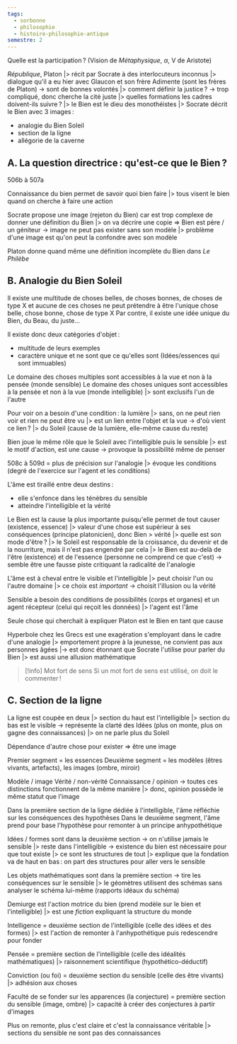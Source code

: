 ```yaml
---
tags:
  - sorbonne
  - philosophie
  - histoire-philosophie-antique
semestre: 2
---
```

Quelle est la participation ? (Vision de _Métaphysique_, $\alpha$, V de Aristote)

_République_, Platon
|> récit par Socrate à des interlocuteurs inconnus
|> dialogue qu'il a eu hier avec Glaucon et son frère Adimente (sont les frères de Platon) -> sont de bonnes volontés
|> comment définir la justice ?
-> trop compliqué, donc cherche la cité juste
|> quelles formations les cadres doivent-ils suivre ?
|> le Bien est le dieu des monothéistes
|> Socrate décrit le Bien avec 3 images :
- analogie du Bien Soleil
- section de la ligne
- allégorie de la caverne
## A. La question directrice : qu'est-ce que le Bien ?
506b à 507a

Connaissance du bien permet de savoir quoi bien faire
|> tous visent le bien quand on cherche à faire une action

Socrate propose une image (rejeton du Bien) car est trop complexe de donner une définition du Bien
|> on va décrire une copie => Bien est père / un géniteur
-> image ne peut pas exister sans son modèle
|> problème d'une image est qu'on peut la confondre avec son modèle

Platon donne quand même une définition incomplète du Bien dans _Le Philèbe_
## B. Analogie du Bien Soleil
Il existe une multitude de choses belles, de choses bonnes, de choses de type X et aucune de ces choses ne peut prétendre à être l'unique chose belle, chose bonne, chose de type X
Par contre, il existe une idée unique du Bien, du Beau, du juste...

Il existe donc deux catégories d'objet :
- multitude de leurs exemples
- caractère unique et ne sont que ce qu'elles sont (Idées/essences qui sont immuables)

Le domaine des choses multiples sont accessibles à la vue et non à la pensée (monde sensible)
Le domaine des choses uniques sont accessibles à la pensée et non à la vue (monde intelligible)
|> sont exclusifs l'un de l'autre

Pour voir on a besoin d'une condition : la lumière
|> sans, on ne peut rien voir et rien ne peut être vu
|> est un lien entre l'objet et la vue
-> d'où vient ce lien ?
|> du Soleil (cause de la lumière, elle-même cause du reste)

Bien joue le même rôle que le Soleil avec l'intelligible puis le sensible
|> est le motif d'action, est une cause
-> provoque la possibilité même de penser

508c à 509d = plus de précision sur l'analogie
|> évoque les conditions (degré de l'exercice sur l'agent et les conditions)

L'âme est tiraillé entre deux destins :
- elle s'enfonce dans les ténèbres du sensible
- atteindre l'intelligible et la vérité

Le Bien est la cause la plus importante puisqu'elle permet de tout causer (existence, essence)
|> valeur d'une chose est supérieur à ses conséquences (principe platonicien), donc Bien > vérité
|> quelle est son mode d'être ?
|> le Soleil est responsable de la croissance, du devenir et de la nourriture, mais il n'est pas engendré par cela
|> le Bien est au-delà de l'être (existence) et de l'essence (personne ne comprend ce que c'est) -> semble être une fausse piste critiquant la radicalité de l'analogie

L'âme est à cheval entre le visible et l'intelligible
|> peut choisir l'un ou l'autre domaine
|> ce choix est *important* -> choisit l'illusion ou la vérité

Sensible a besoin des conditions de possibilités (corps et organes) et un agent récepteur (celui qui reçoit les données)
|> l'agent est l'âme

Seule chose qui cherchait à expliquer Platon est le Bien en tant que cause

Hyperbole chez les Grecs est une exagération s'employant dans le cadre d'une analogie
|> emportement propre à la jeunesse, ne convient pas aux personnes âgées
|-> est donc étonnant que Socrate l'utilise pour parler du Bien
|> est aussi une allusion mathématique

> [!info] Mot fort de sens
> Si un mot fort de sens est utilisé, on doit le commenter !
## C. Section de la ligne
La ligne est coupée en deux
|> section du haut est l'intelligible
|> section du bas est le visible
-> représente la clarté des Idées (plus on monte, plus on gagne des connaissances)
|> on ne parle plus du Soleil

Dépendance d'autre chose pour exister => être une image

Premier segment = les essences
Deuxième segment = les modèles (êtres vivants, artefacts), les images (ombre, miroir)

Modèle / image
Vérité / non-vérité
Connaissance / opinion
-> toutes ces distinctions fonctionnent de la même manière
|> donc, opinion possède le même statut que l'image

Dans la première section de la ligne dédiée à l'intelligible, l'âme réfléchie sur les conséquences des hypothèses
Dans le deuxième segment, l'âme prend pour base l'hypothèse pour remonter à un principe anhypothétique

Idées / formes sont dans la deuxième section -> on n'utilise jamais le sensible
|> reste dans l'intelligible
-> existence du bien est nécessaire pour que tout existe
|> ce sont les structures de tout
|> explique que la fondation va de haut en bas : on part des structures pour aller vers le sensible

Les objets mathématiques sont dans la première section -> tire les conséquences sur le sensible
|> le géomètres utilisent des schémas sans analyser le schéma lui-même (rapports idéaux du schéma)

Demiurge est l'action motrice du bien (prend modèle sur le bien et l'intelligible)
|> est une *fiction* expliquant la structure du monde

Intelligence = deuxième section de l'intelligible (celle des idées et des formes)
|> est l'action de remonter à l'anhypothétique puis redescendre pour fonder

Pensée = première section de l'intelligible (celle des idéalités mathématiques)
|> raisonnement scientifique (hypothético-déductif)

Conviction (ou foi) = deuxième section du sensible (celle des être vivants)
|> adhésion aux choses

Faculté de se fonder sur les apparences (la conjecture) = première section du sensible (image, ombre)
|> capacité à créer des conjectures à partir d'images

Plus on remonte, plus c'est claire et c'est la connaissance véritable
|> sections du sensible ne sont pas des connaissances
